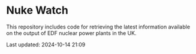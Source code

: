# Nuke Watch

This repository includes code for retrieving the latest information available on the output of EDF nuclear power plants in the UK.

Last updated: 2024-10-14 21:09